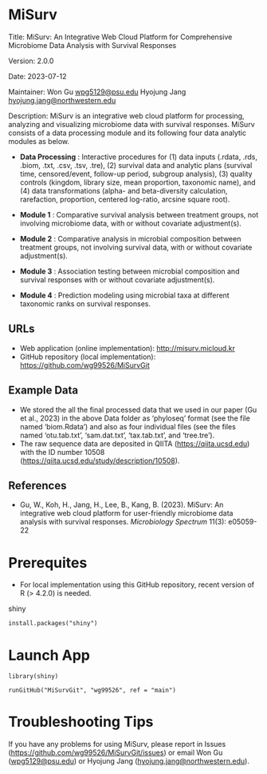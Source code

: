 # MiSurv

Title: MiSurv: An Integrative Web Cloud Platform for Comprehensive Microbiome Data Analysis with Survival Responses

Version: 2.0.0

Date: 2023-07-12

Maintainer: Won Gu <wpg5129@psu.edu> Hyojung Jang <hyojung.jang@northwestern.edu> 

Description: MiSurv is an integrative web cloud platform for processing, analyzing and visualizing microbiome data with survival responses. MiSurv consists of a data processing module and its following four data analytic modules as below.

* **Data Processing** : Interactive procedures for (1) data inputs (.rdata, .rds, .biom, .txt, .csv, .tsv, .tre), (2) survival data and analytic plans (survival time, censored/event, follow-up period, subgroup analysis), (3) quality controls (kingdom, library size, mean proportion, taxonomic name), and (4) data transformations (alpha- and beta-diversity calculation, rarefaction, proportion, centered log-ratio, arcsine square root).

* **Module 1** : Comparative survival analysis between treatment groups, not involving microbiome data, with or without covariate adjustment(s).

* **Module 2** : Comparative analysis in microbial composition between treatment groups, not involving survival data, with or without covariate adjustment(s).

* **Module 3** : Association testing between microbial composition and survival responses with or without covariate adjustment(s).

* **Module 4** : Prediction modeling using microbial taxa at different taxonomic ranks on survival responses.


## URLs

* Web application (online implementation): http://misurv.micloud.kr
* GitHub repository (local implementation): https://github.com/wg99526/MiSurvGit
 
## Example Data

* We stored the all the final processed data that we used in our paper (Gu et al., 2023) in the above Data folder as ‘phyloseq’ format (see the file named ‘biom.Rdata’) and also as four individual files (see the files named ‘otu.tab.txt’, ‘sam.dat.txt’, ‘tax.tab.txt’, and ‘tree.tre’).
* The raw sequence data are deposited in QIITA (https://qiita.ucsd.edu) with the ID number 10508 (https://qiita.ucsd.edu/study/description/10508). 

## References

* Gu, W., Koh, H., Jang, H., Lee, B., Kang, B. (2023). MiSurv: An integrative web cloud platform for user-friendly microbiome data analysis with survival responses. *_Microbiology Spectrum_* 11(3): e05059-22

# Prerequites

* For local implementation using this GitHub repository, recent version of R (> 4.2.0) is needed.

shiny
```
install.packages("shiny")
```

# Launch App

```
library(shiny)

runGitHub("MiSurvGit", "wg99526", ref = "main")
```

# Troubleshooting Tips

If you have any problems for using MiSurv, please report in Issues (https://github.com/wg99526/MiSurvGit/issues) or email Won Gu (wpg5129@psu.edu) or Hyojung Jang (hyojung.jang@northwestern.edu).
